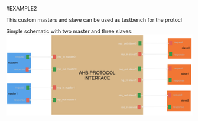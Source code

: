 #EXAMPLE2

This custom masters and slave can be used as testbench for the protocl

Simple schematic with two master and three slaves: 
![alt text][logo]

[logo]: https://github.com/StergiosKiourtsis/AHB_HLS/blob/main/images/example2_shematic.png "Logo Title Text 3"
